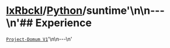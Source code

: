 # [lxRbckl](https://github.com/lxRbckl/lxRbckl/tree/main)/[Python](https://github.com/lxRbckl/lxRbckl/tree/main/Python)/suntime'\n\n---\n'## Experience
[`Project-Domum V1`](https://github.com/lxRbckl/Project-Domum/blob/V1/README.md)'\n\n---\n'